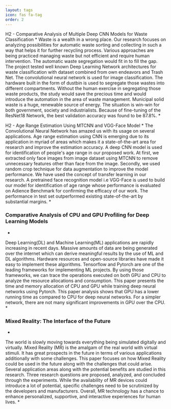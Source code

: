 ```yaml
---
layout: tags
icon: fas fa-tag
order: 2
---
```



H2 - Comparative Analysis of Multiple Deep CNN Models for Waste Classification
*
Waste is a wealth in a wrong place. Our research focuses on analyzing possibilities for automatic waste sorting and collecting in such a way that helps it for further recycling process. Various approaches are being practiced managing waste but not efficient and require human intervention. The automatic waste segregation would fit in to fill the gap. The project tested well known Deep Learning Network architectures for waste classification with dataset combined from own endeavors and Trash Net. The convolutional neural network is used for image classification. The hardware built in the form of dustbin is used to segregate those wastes into different compartments. Without the human exercise in segregating those waste products, the study would save the precious time and would introduce the automation in the area of waste management. Municipal solid waste is a huge, renewable source of energy. The situation is win-win for both government, society and industrialists. Because of fine-tuning of the ResNet18 Network, the best validation accuracy was found to be 87.8%.
*


H2 - Age Range Estimation Using MTCNN and VGG-Face Model
*
The Convolutional Neural Network has amazed us with its usage on several applications. Age range estimation using CNN is emerging due to its application in myriad of areas which makes it a state-of-the-art area for research and improve the estimation accuracy. A deep CNN model is used for identification of people's age range in our proposed work. At first, we extracted only face images from image dataset using MTCNN to remove unnecessary features other than face from the image. Secondly, we used random crop technique for data augmentation to improve the model performance. We have used the concept of transfer learning in our research. A pretrained face recognition model i.e VGG-Face is used to build our model for identification of age range whose performance is evaluated on Adience Benchmark for confirming the efficacy of our work. The performance in test set outperformed existing state-of-the-art by substantial margins.
*

### Comparative Analysis of CPU and GPU Profiling for Deep Learning Models
*
Deep Learning(DL) and Machine Learning(ML) applications are rapidly increasing in recent days. Massive amounts of data are being generated over the internet which can derive meaningful results by the use of ML and DL algorithms. Hardware resources and open-source libraries have made it easy to implement these algorithms. Tensorflow and Pytorch are one of the leading frameworks for implementing ML projects. By using those frameworks, we can trace the operations executed on both GPU and CPU to analyze the resource allocations and consumption. This paper presents the time and memory allocation of CPU and GPU while training deep neural networks using Pytorch. This paper analysis shows that GPU has a lower running time as compared to CPU for deep neural networks. For a simpler network, there are not many significant improvements in GPU over the CPU.
*

### Mixed Reality: The Interface of the Future
*
The world is slowly moving towards everything being simulated digitally and virtually. Mixed Reality (MR) is the amalgam of the real world with virtual stimuli. It has great prospects in the future in terms of various applications additionally with some challenges. This paper focuses on how Mixed Reality could be used in the future along with the challenges that could arise. Several application areas along with the potential benefits are studied in this research. Three research questions are proposed, analyzed, and concluded through the experiments. While the availability of MR devices could introduce a lot of potential, specific challenges need to be scrutinized by the developers and manufacturers. Overall, MR technology has a chance to enhance personalized, supportive, and interactive experiences for human lives.
*
